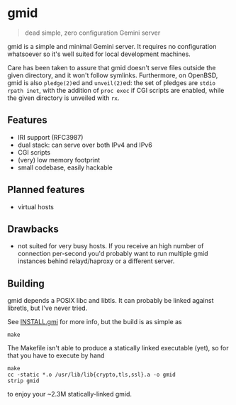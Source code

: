 # gmid

> dead simple, zero configuration Gemini server

gmid is a simple and minimal Gemini server.  It requires no
configuration whatsoever so it's well suited for local development
machines.

Care has been taken to assure that gmid doesn't serve files outside
the given directory, and it won't follow symlinks.  Furthermore, on
OpenBSD, gmid is also `pledge(2)`ed and `unveil(2)`ed: the set of
pledges are `stdio rpath inet`, with the addition of `proc exec` if
CGI scripts are enabled, while the given directory is unveiled with
`rx`.


## Features

 - IRI support (RFC3987)
 - dual stack: can serve over both IPv4 and IPv6
 - CGI scripts
 - (very) low memory footprint
 - small codebase, easily hackable


## Planned features

 - virtual hosts


## Drawbacks

 - not suited for very busy hosts.  If you receive an high number of
   connection per-second you'd probably want to run multiple gmid
   instances behind relayd/haproxy or a different server.


## Building

gmid depends a POSIX libc and libtls.  It can probably be linked
against libretls, but I've never tried.

See [INSTALL.gmi](INSTALL.gmi) for more info, but the build is as
simple as

    make

The Makefile isn't able to produce a statically linked executable
(yet), so for that you have to execute by hand

    make
    cc -static *.o /usr/lib/lib{crypto,tls,ssl}.a -o gmid
    strip gmid

to enjoy your ~2.3M statically-linked gmid.
